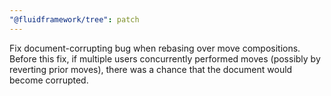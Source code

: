 ```yaml
---
"@fluidframework/tree": patch
---
```


Fix document-corrupting bug when rebasing over move compositions.
Before this fix, if multiple users concurrently performed moves (possibly by reverting prior moves), there was a chance that the document would become corrupted.
